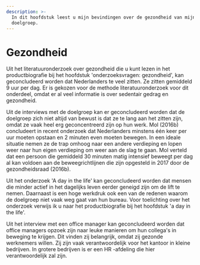 ```yaml
---
description: >-
  In dit hoofdstuk leest u mijn bevindingen over de gezondheid van mijn
  doelgroep.
---
```


# Gezondheid

Uit het literatuuronderzoek over gezondheid die u kunt lezen in het productbiografie bij het hoofdstuk 'onderzoeksvragen: gezondheid', kan geconcludeerd worden dat Nederlanders te veel zitten. Ze zitten gemiddeld 9 uur per dag. Er is gekozen voor de methode literatuuronderzoek voor dit onderdeel, omdat er al veel informatie is over sedentair gedrag en gezondheid. 

Uit de interviews met de doelgroep kan er geconcludeerd worden dat de doelgroep zich niet altijd van bewust is dat ze te lang aan het zitten zijn, omdat ze vaak heel erg geconcentreerd zijn op hun werk. Mol \(2016b\) concludeert in recent onderzoek dat Nederlanders minstens één keer per uur moeten opstaan en 2 minuten even moeten bewegen. In een ideale situatie nemen ze de trap omhoog naar een andere verdieping en lopen weer naar hun eigen verdieping om weer aan de slag te gaan. Mol verteld dat een persoon die gemiddeld 30 minuten matig intensief beweegt per dag al kan voldoen aan de beweegrichtlijnen die zijn opgesteld in 2017 door de gezondheidsraad \(2016b\).

Uit het onderzoek 'A day in the life' kan geconcludeerd worden dat mensen die minder actief in het dagelijks leven eerder geneigd zijn om de lift te nemen. Daarnaast is een hoge werkdruk ook een van de redenen waarom de doelgroep niet vaak weg gaat van hun bureau. Voor toelichting over het onderzoek verwijs ik u naar het productbiografie bij het hoofdstuk 'a day in the life'.

Uit het interview met een office manager kan geconcludeerd worden dat office managers opzoek zijn naar leuke manieren om hun collega's in beweging te krijgen. Dit vinden zij belangrijk, omdat zij gezonde werknemers willen. Zij zijn vaak verantwoordelijk voor het kantoor in kleine bedrijven. In grotere bedrijven is er een HR -afdeling die hier verantwoordelijk zal zijn.

